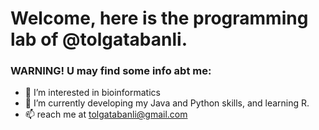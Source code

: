 # Welcome, here is the programming lab of @tolgatabanli.
### WARNING! U may find some info abt me:
- 👀 I’m interested in bioinformatics
- 🌱 I’m currently developing my Java and Python skills, and learning R.
- 📫 reach me at tolgatabanli@gmail.com

<!---
tolgatabanli/tolgatabanli is a ✨ special ✨ repository because its `README.md` (this file) appears on your GitHub profile.
You can click the Preview link to take a look at your changes.
--->
